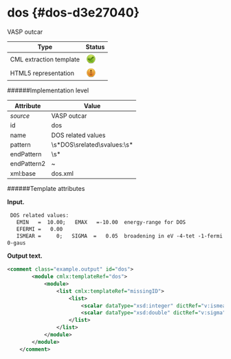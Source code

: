# dos {#dos-d3e27040}

VASP outcar

| Type                                                                                                                                                | Status                                                                                                                                              |
|----|----|
| CML extraction template                                                                                                                             | ![](/imgs/Total.png)                                                                                                                                |
| HTML5 representation                                                                                                                                | ![](/imgs/Partial.png)                                                                                                                              |

######Implementation level

| Attribute                                                                                                                                           | Value                                                                                                                                               |
|----|----|
| *source*                                                                                                                                            | VASP outcar                                                                                                                                         |
| id                                                                                                                                                  | dos                                                                                                                                                 |
| name                                                                                                                                                | DOS related values                                                                                                                                  |
| pattern                                                                                                                                             | \\s\*DOS\\srelated\\svalues:\\s\*                                                                                                                   |
| endPattern                                                                                                                                          | \\s\*                                                                                                                                               |
| endPattern2                                                                                                                                         | \~                                                                                                                                                  |
| xml:base                                                                                                                                            | dos.xml                                                                                                                                             |

######Template attributes

**Input.**

     DOS related values:
       EMIN   =  10.00;   EMAX   =-10.00  energy-range for DOS
       EFERMI =   0.00
       ISMEAR =     0;   SIGMA  =   0.05  broadening in eV -4-tet -1-fermi 0-gaus
        
        

**Output text.**

```xml
<comment class="example.output" id="dos">
        <module cmlx:templateRef="dos">
            <module>
                <list cmlx:templateRef="missingID">
                    <list>
                        <scalar dataType="xsd:integer" dictRef="v:ismear">0</scalar>
                        <scalar dataType="xsd:double" dictRef="v:sigma">0.05</scalar>
                    </list>
                </list>
            </module>
        </module> 
    </comment>
```
